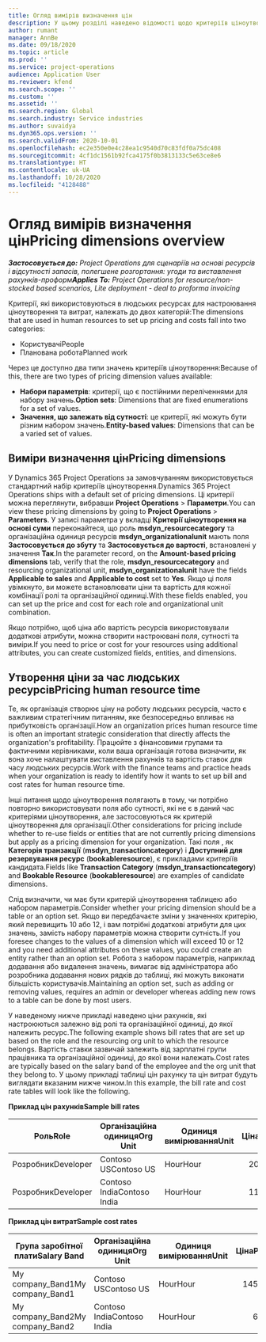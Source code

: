 ```yaml
---
title: Огляд вимірів визначення цін
description: У цьому розділі наведено відомості щодо критеріїв ціноутворення в Dynamics 365 Project Operations.
author: rumant
manager: AnnBe
ms.date: 09/18/2020
ms.topic: article
ms.prod: ''
ms.service: project-operations
audience: Application User
ms.reviewer: kfend
ms.search.scope: ''
ms.custom: ''
ms.assetid: ''
ms.search.region: Global
ms.search.industry: Service industries
ms.author: suvaidya
ms.dyn365.ops.version: ''
ms.search.validFrom: 2020-10-01
ms.openlocfilehash: ec2e350e0e4c28ea1c9540d70c83fdf0a75dc408
ms.sourcegitcommit: 4cf1dc1561b92fca4175f0b3813133c5e63ce8e6
ms.translationtype: HT
ms.contentlocale: uk-UA
ms.lasthandoff: 10/28/2020
ms.locfileid: "4128488"
---
```

# <a name="pricing-dimensions-overview"></a><span data-ttu-id="e685d-103">Огляд вимірів визначення цін</span><span class="sxs-lookup"><span data-stu-id="e685d-103">Pricing dimensions overview</span></span>

<span data-ttu-id="e685d-104">_**Застосовується до:** Project Operations для сценаріїв на основі ресурсів і відсутності запасів, полегшене розгортання: угоди та виставлення рахунків-проформ_</span><span class="sxs-lookup"><span data-stu-id="e685d-104">_**Applies To:** Project Operations for resource/non-stocked based scenarios, Lite deployment - deal to proforma invoicing_</span></span>

<span data-ttu-id="e685d-105">Критерії, які використовуються в людських ресурсах для настроювання ціноутворення та витрат, належать до двох категорій:</span><span class="sxs-lookup"><span data-stu-id="e685d-105">The dimensions that are used in human resources to set up pricing and costs fall into two categories:</span></span>

- <span data-ttu-id="e685d-106">Користувачі</span><span class="sxs-lookup"><span data-stu-id="e685d-106">People</span></span>
- <span data-ttu-id="e685d-107">Планована робота</span><span class="sxs-lookup"><span data-stu-id="e685d-107">Planned work</span></span>

<span data-ttu-id="e685d-108">Через це доступно два типи значень критеріїв ціноутворення:</span><span class="sxs-lookup"><span data-stu-id="e685d-108">Because of this, there are two types of pricing dimension values available:</span></span>

- <span data-ttu-id="e685d-109">**Набори параметрів**: критерії, що є постійними переліченнями для набору значень.</span><span class="sxs-lookup"><span data-stu-id="e685d-109">**Option sets**: Dimensions that are fixed enumerations for a set of values.</span></span>
- <span data-ttu-id="e685d-110">**Значення, що залежать від сутності**: це критерії, які можуть бути різним набором значень.</span><span class="sxs-lookup"><span data-stu-id="e685d-110">**Entity-based values**: Dimensions that can be a varied set of values.</span></span>

## <a name="pricing-dimensions"></a><span data-ttu-id="e685d-111">Виміри визначення цін</span><span class="sxs-lookup"><span data-stu-id="e685d-111">Pricing dimensions</span></span>

<span data-ttu-id="e685d-112">У Dynamics 365 Project Operations за замовчуванням використовується стандартний набір критеріїв ціноутворення.</span><span class="sxs-lookup"><span data-stu-id="e685d-112">Dynamics 365 Project Operations ships with a default set of pricing dimensions.</span></span> <span data-ttu-id="e685d-113">Ці критерії можна переглянути, вибравши **Project Operations** > **Параметри**.</span><span class="sxs-lookup"><span data-stu-id="e685d-113">You can view these pricing dimensions by going to **Project Operations** > **Parameters**.</span></span> <span data-ttu-id="e685d-114">У записі параметра у вкладці **Критерії ціноутворення на основі суми** переконайтеся, що роль **msdyn_resourcecategory** та організаційна одиниця ресурсів **msdyn_organizationalunit** мають поля **Застосовується до збуту** та **Застосовується до вартості**, встановлені у значення **Так**.</span><span class="sxs-lookup"><span data-stu-id="e685d-114">In the parameter record, on the **Amount-based pricing dimensions** tab, verify that the role, **msdyn_resourcecategory** and resourcing organizational unit, **msdyn_organizationalunit** have the fields **Applicable to sales** and **Applicable to cost** set to **Yes**.</span></span> <span data-ttu-id="e685d-115">Якщо ці поля увімкнуто, ви можете встановлювати ціни та вартість для кожної комбінації ролі та організаційної одиниці.</span><span class="sxs-lookup"><span data-stu-id="e685d-115">With these fields enabled, you can set up the price and cost for each role and organizational unit combination.</span></span>

<span data-ttu-id="e685d-116">Якщо потрібно, щоб ціна або вартість ресурсів використовували додаткові атрибути, можна створити настроювані поля, сутності та виміри.</span><span class="sxs-lookup"><span data-stu-id="e685d-116">If you need to price or cost for your resources using additional attributes, you can create customized fields, entities, and dimensions.</span></span>

## <a name="pricing-human-resource-time"></a><span data-ttu-id="e685d-117">Утворення ціни за час людських ресурсів</span><span class="sxs-lookup"><span data-stu-id="e685d-117">Pricing human resource time</span></span>
<span data-ttu-id="e685d-118">Те, як організація створює ціну на роботу людських ресурсів, часто є важливим стратегічним питанням, яке безпосередньо впливає на прибутковість організації.</span><span class="sxs-lookup"><span data-stu-id="e685d-118">How an organization prices human resource time is often an important strategic consideration that directly affects the organization's profitability.</span></span> <span data-ttu-id="e685d-119">Працюйте з фінансовими групами та фактичними керівниками, коли ваша організація готова визначити, як вона хоче налаштувати виставлення рахунків та вартість ставок для часу людських ресурсів.</span><span class="sxs-lookup"><span data-stu-id="e685d-119">Work with the finance teams and practice heads when your organization is ready to identify how it wants to set up bill and cost rates for human resource time.</span></span>

<span data-ttu-id="e685d-120">Інші питання щодо ціноутворення полягають в тому, чи потрібно повторно використовувати поля або сутності, які не є в даний час критеріями ціноутворення, але застосовуються як критерій ціноутворення для організації.</span><span class="sxs-lookup"><span data-stu-id="e685d-120">Other considerations for pricing include whether to re-use fields or entities that are not currently pricing dimensions but apply as a pricing dimension for your organization.</span></span> <span data-ttu-id="e685d-121">Такі поля , як **Категорія транзакції** (**msdyn_transactioncategory**) і **Доступний для резервування ресурс** (**bookableresource**), є прикладами критеріїв кандидата.</span><span class="sxs-lookup"><span data-stu-id="e685d-121">Fields like **Transaction Category** (**msdyn_transactioncategory**) and **Bookable Resource** (**bookableresource**) are examples of candidate dimensions.</span></span> 

<span data-ttu-id="e685d-122">Слід визначити, чи має бути критерій ціноутворення таблицею або набором параметрів.</span><span class="sxs-lookup"><span data-stu-id="e685d-122">Consider whether your pricing dimension should be a table or an option set.</span></span> <span data-ttu-id="e685d-123">Якщо ви передбачаєте зміни у значеннях критерію, який перевищить 10 або 12, і вам потрібні додаткові атрибути для цих значень, замість набору параметрів можна створити сутність.</span><span class="sxs-lookup"><span data-stu-id="e685d-123">If you foresee changes to the values of a dimension which will exceed 10 or 12 and you need additional attributes on these values, you could create an entity rather than an option set.</span></span> <span data-ttu-id="e685d-124">Робота з набором параметрів, наприклад додавання або видалення значень, вимагає від адміністратора або розробника додавання нових рядків до таблиці, які можуть виконати більшість користувачів.</span><span class="sxs-lookup"><span data-stu-id="e685d-124">Maintaining an option set, such as adding or removing values, requires an admin or developer whereas adding new rows to a table can be done by most users.</span></span>

<span data-ttu-id="e685d-125">У наведеному нижче прикладі наведено ціни рахунків, які настроюються залежно від ролі та організаційної одиниці, до якої належить ресурс.</span><span class="sxs-lookup"><span data-stu-id="e685d-125">The following example shows bill rates that are set up based on the role and the resourcing org unit to which the resource belongs.</span></span> <span data-ttu-id="e685d-126">Вартість ставки зазвичай залежить від зарплатні групи працівника та організаційної одиниці, до якої вони належать.</span><span class="sxs-lookup"><span data-stu-id="e685d-126">Cost rates are typically based on the salary band of the employee and the org unit that they belong to.</span></span> <span data-ttu-id="e685d-127">У цьому прикладі таблиці цін рахунку та цін витрат будуть виглядати вказаним нижче чином.</span><span class="sxs-lookup"><span data-stu-id="e685d-127">In this example, the bill rate and cost rate tables will look like the following.</span></span>

<span data-ttu-id="e685d-128">**Приклад цін рахунків**</span><span class="sxs-lookup"><span data-stu-id="e685d-128">**Sample bill rates**</span></span>

| <span data-ttu-id="e685d-129">Роль</span><span class="sxs-lookup"><span data-stu-id="e685d-129">Role</span></span>        | <span data-ttu-id="e685d-130">Організаційна одиниця</span><span class="sxs-lookup"><span data-stu-id="e685d-130">Org Unit</span></span>    |<span data-ttu-id="e685d-131">Одиниця вимірювання</span><span class="sxs-lookup"><span data-stu-id="e685d-131">Unit</span></span>      |<span data-ttu-id="e685d-132">Ціна</span><span class="sxs-lookup"><span data-stu-id="e685d-132">Price</span></span>      |<span data-ttu-id="e685d-133">Грошова одиниця</span><span class="sxs-lookup"><span data-stu-id="e685d-133">Currency</span></span>  |
| ------------|-------------|----------|----------:|----------|
| <span data-ttu-id="e685d-134">Розробник</span><span class="sxs-lookup"><span data-stu-id="e685d-134">Developer</span></span>   | <span data-ttu-id="e685d-135">Contoso US</span><span class="sxs-lookup"><span data-stu-id="e685d-135">Contoso US</span></span>  |<span data-ttu-id="e685d-136">Hour</span><span class="sxs-lookup"><span data-stu-id="e685d-136">Hour</span></span> | <span data-ttu-id="e685d-137">200</span><span class="sxs-lookup"><span data-stu-id="e685d-137">200</span></span>|<span data-ttu-id="e685d-138">USD</span><span class="sxs-lookup"><span data-stu-id="e685d-138">USD</span></span>     |
| <span data-ttu-id="e685d-139">Розробник</span><span class="sxs-lookup"><span data-stu-id="e685d-139">Developer</span></span>   | <span data-ttu-id="e685d-140">Contoso India</span><span class="sxs-lookup"><span data-stu-id="e685d-140">Contoso India</span></span> |<span data-ttu-id="e685d-141">Hour</span><span class="sxs-lookup"><span data-stu-id="e685d-141">Hour</span></span>|   <span data-ttu-id="e685d-142">112</span><span class="sxs-lookup"><span data-stu-id="e685d-142">112</span></span>|<span data-ttu-id="e685d-143">USD</span><span class="sxs-lookup"><span data-stu-id="e685d-143">USD</span></span>     |


<span data-ttu-id="e685d-144">**Приклад цін витрат**</span><span class="sxs-lookup"><span data-stu-id="e685d-144">**Sample cost rates**</span></span>

| <span data-ttu-id="e685d-145">Група заробітної плати</span><span class="sxs-lookup"><span data-stu-id="e685d-145">Salary Band</span></span>     | <span data-ttu-id="e685d-146">Організаційна одиниця</span><span class="sxs-lookup"><span data-stu-id="e685d-146">Org Unit</span></span>    |<span data-ttu-id="e685d-147">Одиниця вимірювання</span><span class="sxs-lookup"><span data-stu-id="e685d-147">Unit</span></span>      |<span data-ttu-id="e685d-148">Ціна</span><span class="sxs-lookup"><span data-stu-id="e685d-148">Price</span></span>      |<span data-ttu-id="e685d-149">Грошова одиниця</span><span class="sxs-lookup"><span data-stu-id="e685d-149">Currency</span></span>  |
| ----------------|-------------|----------|----------:|----------|
| <span data-ttu-id="e685d-150">My company_Band1</span><span class="sxs-lookup"><span data-stu-id="e685d-150">My company_Band1</span></span> | <span data-ttu-id="e685d-151">Contoso US</span><span class="sxs-lookup"><span data-stu-id="e685d-151">Contoso US</span></span>  |<span data-ttu-id="e685d-152">Hour</span><span class="sxs-lookup"><span data-stu-id="e685d-152">Hour</span></span> | <span data-ttu-id="e685d-153">145</span><span class="sxs-lookup"><span data-stu-id="e685d-153">145</span></span>|<span data-ttu-id="e685d-154">USD</span><span class="sxs-lookup"><span data-stu-id="e685d-154">USD</span></span>     |
| <span data-ttu-id="e685d-155">My company_Band2</span><span class="sxs-lookup"><span data-stu-id="e685d-155">My company_Band2</span></span> | <span data-ttu-id="e685d-156">Contoso India</span><span class="sxs-lookup"><span data-stu-id="e685d-156">Contoso India</span></span> |<span data-ttu-id="e685d-157">Hour</span><span class="sxs-lookup"><span data-stu-id="e685d-157">Hour</span></span>|   <span data-ttu-id="e685d-158">67</span><span class="sxs-lookup"><span data-stu-id="e685d-158">67</span></span>|<span data-ttu-id="e685d-159">USD</span><span class="sxs-lookup"><span data-stu-id="e685d-159">USD</span></span>     |
